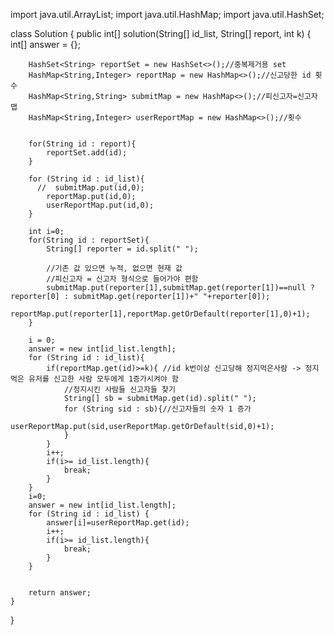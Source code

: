 import java.util.ArrayList;
import java.util.HashMap;
import java.util.HashSet;

class Solution {
    public int[] solution(String[] id_list, String[] report, int k) {
         int[] answer = {};

        HashSet<String> reportSet = new HashSet<>();//중복제거용 set
        HashMap<String,Integer> reportMap = new HashMap<>();//신고당한 id 횟수
        HashMap<String,String> submitMap = new HashMap<>();//피신고자=신고자 맵
        HashMap<String,Integer> userReportMap = new HashMap<>();//횟수


        for(String id : report){
            reportSet.add(id);
        }

        for (String id : id_list){
          //  submitMap.put(id,0);
            reportMap.put(id,0);
            userReportMap.put(id,0);
        }

        int i=0;
        for(String id : reportSet){
            String[] reporter = id.split(" ");

            //기존 값 있으면 누적, 없으면 현재 값
            //피신고자 = 신고자 형식으로 들어가야 편함
            submitMap.put(reporter[1],submitMap.get(reporter[1])==null ? reporter[0] : submitMap.get(reporter[1])+" "+reporter[0]);
            reportMap.put(reporter[1],reportMap.getOrDefault(reporter[1],0)+1);
        }

        i = 0;
        answer = new int[id_list.length];
        for (String id : id_list){
            if(reportMap.get(id)>=k){ //id k번이상 신고당해 정지먹은사람 -> 정지먹은 유저를 신고한 사람 모두에게 1증가시켜야 함
                //정지시킨 사람들 신고자들 찾기
                String[] sb = submitMap.get(id).split(" ");
                for (String sid : sb){//신고자들의 숫자 1 증가
                    userReportMap.put(sid,userReportMap.getOrDefault(sid,0)+1);
                }
            }
            i++;
            if(i>= id_list.length){
                break;
            }
        }
        i=0;
        answer = new int[id_list.length];
        for (String id : id_list) {
            answer[i]=userReportMap.get(id);
            i++;
            if(i>= id_list.length){
                break;
            }
        }


        return answer;
    }
}